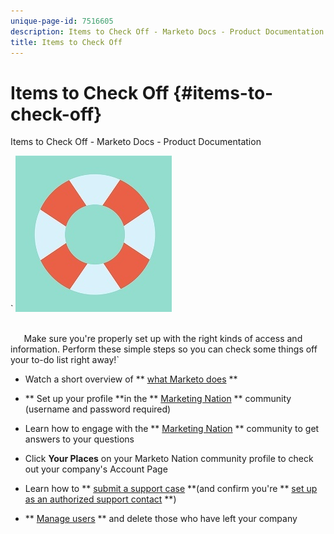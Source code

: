 ```yaml
---
unique-page-id: 7516605
description: Items to Check Off - Marketo Docs - Product Documentation
title: Items to Check Off
---
```


# Items to Check Off {#items-to-check-off}

Items to Check Off - Marketo Docs - Product Documentation

` ![](assets/500x500.jpg)

`   `  
`   `Make sure you're properly set up with the right kinds of access and information. Perform these simple steps so you can check some things off your to-do list right away!`

* Watch a short overview of ** [what Marketo does](http://pages2.marketo.com/demoFull.html) **
* ** Set up your profile **in the ** [Marketing Nation](http://nation.marketo.com/) ** community (username and password required)

* Learn how to engage with the ** [Marketing Nation](http://nation.marketo.com/t5/About-Community/ct-p/about-community) ** community to get answers to your questions
* Click **Your Places** on your Marketo Nation community profile to check out your company's Account Page
* Learn how to ** [submit a support case](http://nation.marketo.com/t5/Knowledgebase/Submitting-a-Support-Case-to-Marketo-Support/ta-p/252201) **(and confirm you're ** [set up as an authorized support contact](http://nation.marketo.com/t5/Knowledgebase/Managing-Authorized-Support-Contacts/ta-p/254341) **)

* ** [Manage users](http://docs.marketo.com/display/DOCS/Managing+Marketo+Users) ** and delete those who have left your company

[](http://docs.marketo.com/cdn-cgi/l/email-protection#0a3d3862657f786d7f636e6f2f3e3a676b78616f7e652469656735797f68606f697e37597f787c637c6b662f383a4d7f636e6f2f383a4c6f6f6e686b6961) 
